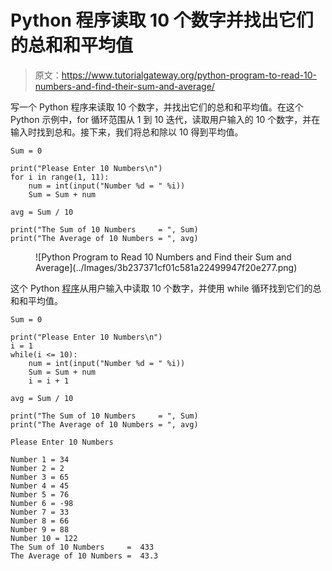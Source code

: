 # Python 程序读取 10 个数字并找出它们的总和和平均值

> 原文：<https://www.tutorialgateway.org/python-program-to-read-10-numbers-and-find-their-sum-and-average/>

写一个 Python 程序来读取 10 个数字，并找出它们的总和和平均值。在这个 Python 示例中，for 循环范围从 1 到 10 迭代，读取用户输入的 10 个数字，并在输入时找到总和。接下来，我们将总和除以 10 得到平均值。

```
Sum = 0

print("Please Enter 10 Numbers\n")
for i in range(1, 11):
    num = int(input("Number %d = " %i))
    Sum = Sum + num

avg = Sum / 10

print("The Sum of 10 Numbers     = ", Sum)
print("The Average of 10 Numbers = ", avg)

```

<figure class="wp-block-image size-large">![Python Program to Read 10 Numbers and Find their Sum and Average](../Images/3b237371cf01c581a22499947f20e277.png)</figure>

这个 Python [程序](https://www.tutorialgateway.org/python-programming-examples/)从用户输入中读取 10 个数字，并使用 while 循环找到它们的总和和平均值。

```
Sum = 0

print("Please Enter 10 Numbers\n")
i = 1
while(i <= 10):
    num = int(input("Number %d = " %i))
    Sum = Sum + num
    i = i + 1

avg = Sum / 10

print("The Sum of 10 Numbers     = ", Sum)
print("The Average of 10 Numbers = ", avg)

```

```
Please Enter 10 Numbers

Number 1 = 34
Number 2 = 2
Number 3 = 65
Number 4 = 45
Number 5 = 76
Number 6 = -98
Number 7 = 33
Number 8 = 66
Number 9 = 88
Number 10 = 122
The Sum of 10 Numbers     =  433
The Average of 10 Numbers =  43.3
```